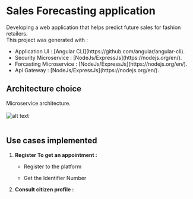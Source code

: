 # Sales Forecasting application
Developing a web application that helps predict future sales for fashion retailers.<br/>
This project was generated with :

<ul>
   <li>Application UI : [Angular CLI](https://github.com/angular/angular-cli). </li>
   <li>Security Microservice : [NodeJs/ExpressJs](https://nodejs.org/en/). </li>
   <li>Forcasting Microservice : [NodeJs/ExpressJs](https://nodejs.org/en/). </li>
   <li>Api Gateway : [NodeJs/ExpressJs](https://nodejs.org/en/). </li>
</ul>

## Architecture choice
Microservice architecture.
<br/><br/>
![alt text](images/)<br/><br/>

## Use cases implemented 
 <ol>
 <li><b>Register To get an appointment :</b> <br/>
 
   * Register to the platform 
  
   
   
   * Get the Identifier Number 
   


 </li>
 <li><b>Consult citizen profile : </b><br/>
  </li>
  </ol>
